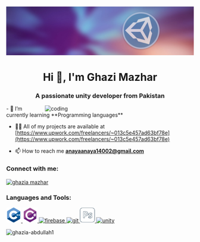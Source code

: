 ![ logo](https://github.com/GHAZIA-ABDULLAH1/GHAZIA-ABDULLAH1/blob/main/unity.jpg)                                                                                          
<h1 align="center">Hi 👋, I'm Ghazi Mazhar</h1>
<h3 align="center">A passionate unity developer from Pakistan</h3>
<img align= "right" alt ="coding" width = "400" src = "https://www.google.com/url?sa=i&url=https%3A%2F%2Fgifer.com%2Fen%2FGYny&psig=AOvVaw1F0x0ZKA6DjcWA28HYgn15&ust=1703858109515000&source=images&cd=vfe&opi=89978449&ved=0CBEQjRxqFwoTCNjzzZ6ksoMDFQAAAAAdAAAAABAD">
- 🌱 I’m currently learning **Programming languages**

- 👨‍💻 All of my projects are available at [https://www.upwork.com/freelancers/~013c5e457ad63bf78e](https://www.upwork.com/freelancers/~013c5e457ad63bf78e)

- 📫 How to reach me **anayaanaya14002@gmail.com**

<h3 align="left">Connect with me:</h3>
<p align="left">
<a href="https://linkedin.com/in/ghazia mazhar" target="blank"><img align="center" src="https://raw.githubusercontent.com/rahuldkjain/github-profile-readme-generator/master/src/images/icons/Social/linked-in-alt.svg" alt="ghazia mazhar" height="30" width="40" /></a>
</p>

<h3 align="left">Languages and Tools:</h3>
<p align="left"> <a href="https://www.w3schools.com/cpp/" target="_blank" rel="noreferrer"> <img src="https://raw.githubusercontent.com/devicons/devicon/master/icons/cplusplus/cplusplus-original.svg" alt="cplusplus" width="40" height="40"/> </a> <a href="https://www.w3schools.com/cs/" target="_blank" rel="noreferrer"> <img src="https://raw.githubusercontent.com/devicons/devicon/master/icons/csharp/csharp-original.svg" alt="csharp" width="40" height="40"/> </a> <a href="https://firebase.google.com/" target="_blank" rel="noreferrer"> <img src="https://www.vectorlogo.zone/logos/firebase/firebase-icon.svg" alt="firebase" width="40" height="40"/> </a> <a href="https://git-scm.com/" target="_blank" rel="noreferrer"> <img src="https://www.vectorlogo.zone/logos/git-scm/git-scm-icon.svg" alt="git" width="40" height="40"/> </a> <a href="https://www.photoshop.com/en" target="_blank" rel="noreferrer"> <img src="https://raw.githubusercontent.com/devicons/devicon/master/icons/photoshop/photoshop-line.svg" alt="photoshop" width="40" height="40"/> </a> <a href="https://unity.com/" target="_blank" rel="noreferrer"> <img src="https://www.vectorlogo.zone/logos/unity3d/unity3d-icon.svg" alt="unity" width="40" height="40"/> </a> </p>

<p><img align="center" src="https://github-readme-stats.vercel.app/api/top-langs?username=ghazia-abdullah1&show_icons=true&locale=en&layout=compact" alt="ghazia-abdullah1" /></p>
